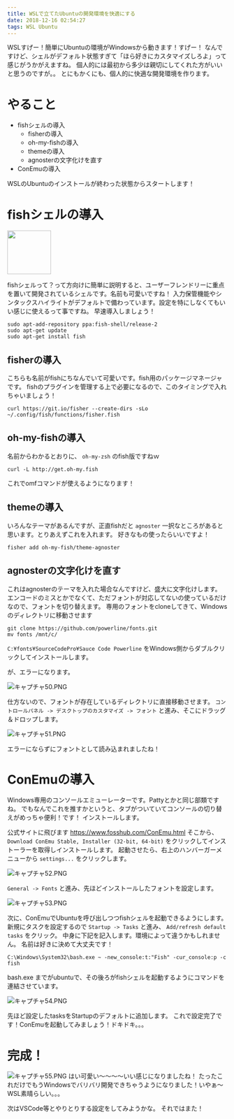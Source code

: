 ```yaml
---
title: WSLで立てたUbuntuの開発環境を快適にする
date: 2018-12-16 02:54:27
tags: WSL Ubuntu
---
```

WSLすげー！簡単にUbuntuの環境がWindowsから動きます！すげー！
なんですけど、シェルがデフォルト状態すぎて「ほら好きにカスタマイズしろよ」って感じがうかがえますね。
個人的には最初から多少は親切にしてくれた方がいいと思うのですが。。
とにもかくにも、個人的に快適な開発環境を作ります。

# やること
* fishシェルの導入
  * fisherの導入
  * oh-my-fishの導入
  * themeの導入
  * agnosterの文字化けを直す
* ConEmuの導入

WSLのUbuntuのインストールが終わった状態からスタートします！

# fishシェルの導入

<img src="https://camo.githubusercontent.com/6d5df21bea6143af7a37e1284fe110df1ab9edb6/68747470733a2f2f63646e2e7261776769742e636f6d2f6f682d6d792d666973682f6f682d6d792d666973682f653466316332653032313961313765326337343862383234303034633864306233383035356331362f646f63732f6c6f676f2e737667" width="100px">

fishシェルって？って方向けに簡単に説明すると、ユーザーフレンドリーに重点を置いて開発されているシェルです。名前も可愛いですね！
入力保管機能やシンタックスハイライトがデフォルトで備わっています。設定を特にしなくてもいい感じに使えるって事ですね。
早速導入しましょう！

```
sudo apt-add-repository ppa:fish-shell/release-2
sudo apt-get update
sudo apt-get install fish
```

## fisherの導入
こちらも名前がfishにちなんでいて可愛いです。fish用のパッケージマネージャです。
fishのプラグインを管理する上で必要になるので、このタイミングで入れちゃいましょう！

```
curl https://git.io/fisher --create-dirs -sLo ~/.config/fish/functions/fisher.fish
```

## oh-my-fishの導入
名前からわかるとおりに、 `oh-my-zsh` のfish版ですねｗ

```
curl -L http://get.oh-my.fish
```

これでomfコマンドが使えるようになります！

## themeの導入
いろんなテーマがあるんですが、正直fishだと `agnoster` 一択なところがあると思います。とりあえずこれを入れます。
好きなもの使ったらいいですよ！

```
fisher add oh-my-fish/theme-agnoster
```

## agnosterの文字化けを直す
これはagnosterのテーマを入れた場合なんですけど、盛大に文字化けします。
エンコードのミスとかでなくて、ただフォントが対応してないの使っているだけなので、フォントを切り替えます。
専用のフォントをcloneしてきて、Windowsのディレクトリに移動させます


```
git clone https://github.com/powerline/fonts.git
mv fonts /mnt/c/
```

`C:¥fonts¥SourceCodePro¥Sauce Code Powerline` をWindows側からダブルクリックしてインストールします。

が、エラーになります。

![キャプチャ50.PNG](https://qiita-image-store.s3.amazonaws.com/0/178351/cb88b689-6ab4-6535-ba72-1e8ab026dab8.png)

仕方ないので、フォントが存在しているディレクトリに直接移動させます。
`コントロールパネル -> デスクトップのカスタマイズ -> フォント` と進み、そこにドラッグ＆ドロップします。

![キャプチャ51.PNG](https://qiita-image-store.s3.amazonaws.com/0/178351/130c49e5-737d-fd2e-689e-50ccd8430910.png)

エラーにならずにフォントとして読み込まれましたね！

# ConEmuの導入
Windows専用のコンソールエミューレーターです。Pattyとかと同じ部類ですね。
でもなんでこれを推すかというと、タブがついていてコンソールの切り替えがめっちゃ便利！です！
インストールします。

公式サイトに飛びます https://www.fosshub.com/ConEmu.html
そこから、 `Download ConEmu Stable, Installer (32-bit, 64-bit)` をクリックしてインストーラーを取得しインストールします。
起動させたら、右上のハンバーガーメニューから `settings...` をクリックします。

![キャプチャ52.PNG](https://qiita-image-store.s3.amazonaws.com/0/178351/8dd0552e-99bf-a621-3d0b-8bbf4e8d4a18.png)

`General -> Fonts` と進み、先ほどインストールしたフォントを設定します。

![キャプチャ53.PNG](https://qiita-image-store.s3.amazonaws.com/0/178351/85776761-5c33-740f-6c21-91a79c18c974.png)

次に、ConEmuでUbuntuを呼び出しつつfishシェルを起動できるようにします。
新規にタスクを設定するので `Startup -> Tasks` と進み、 `Add/refresh default tasks` をクリック。
中身に下記を記入します。環境によって違うかもしれません。
名前は好きに決めて大丈夫です！

```
C:\Windows\System32\bash.exe ~ -new_console:t:"Fish" -cur_console:p -c fish
```

bash.exe までがubuntuで、その後ろがfishシェルを起動するようにコマンドを連結させています。

![キャプチャ54.PNG](https://qiita-image-store.s3.amazonaws.com/0/178351/b25fd810-d6c5-fa85-3105-6f0099e4e6f7.png)

先ほど設定したtasksをStartupのデフォルトに追加します。
これで設定完了です！ConEmuを起動してみましょう！ドキドキ。。。

# 完成！
![キャプチャ55.PNG](https://qiita-image-store.s3.amazonaws.com/0/178351/420a8f43-a6e4-534b-e863-562c89c90ed3.png)
はい可愛い～～～～いい感じになりましたね！
たったこれだけでもうWindowsでバリバリ開発できちゃうようになりました！いやぁ～WSL素晴らしい。。。

次はVSCode等とやりとりする設定をしてみようかな。
それではまた！
